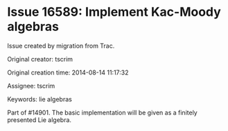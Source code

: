 # Issue 16589: Implement Kac-Moody algebras

Issue created by migration from Trac.

Original creator: tscrim

Original creation time: 2014-08-14 11:17:32

Assignee: tscrim

Keywords: lie algebras

Part of #14901. The basic implementation will be given as a finitely presented Lie algebra.
